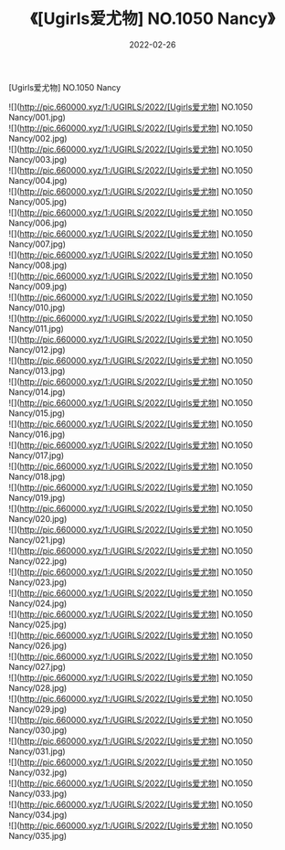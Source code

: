 ﻿---
layout: post
title:  《[Ugirls爱尤物] NO.1050 Nancy》
date:   2022-02-26
img: http://pic.660000.xyz/1:/UGIRLS/2022/[Ugirls爱尤物] NO.1050 Nancy/000.jpg
categories: [美女, 清纯, 唯美]
---

[Ugirls爱尤物] NO.1050 Nancy

 ![](http://pic.660000.xyz/1:/UGIRLS/2022/[Ugirls爱尤物] NO.1050 Nancy/001.jpg) <br>![](http://pic.660000.xyz/1:/UGIRLS/2022/[Ugirls爱尤物] NO.1050 Nancy/002.jpg) <br>![](http://pic.660000.xyz/1:/UGIRLS/2022/[Ugirls爱尤物] NO.1050 Nancy/003.jpg) <br>![](http://pic.660000.xyz/1:/UGIRLS/2022/[Ugirls爱尤物] NO.1050 Nancy/004.jpg) <br>![](http://pic.660000.xyz/1:/UGIRLS/2022/[Ugirls爱尤物] NO.1050 Nancy/005.jpg) <br>![](http://pic.660000.xyz/1:/UGIRLS/2022/[Ugirls爱尤物] NO.1050 Nancy/006.jpg) <br>![](http://pic.660000.xyz/1:/UGIRLS/2022/[Ugirls爱尤物] NO.1050 Nancy/007.jpg) <br>![](http://pic.660000.xyz/1:/UGIRLS/2022/[Ugirls爱尤物] NO.1050 Nancy/008.jpg) <br>![](http://pic.660000.xyz/1:/UGIRLS/2022/[Ugirls爱尤物] NO.1050 Nancy/009.jpg) <br>![](http://pic.660000.xyz/1:/UGIRLS/2022/[Ugirls爱尤物] NO.1050 Nancy/010.jpg) <br>![](http://pic.660000.xyz/1:/UGIRLS/2022/[Ugirls爱尤物] NO.1050 Nancy/011.jpg) <br>![](http://pic.660000.xyz/1:/UGIRLS/2022/[Ugirls爱尤物] NO.1050 Nancy/012.jpg) <br>![](http://pic.660000.xyz/1:/UGIRLS/2022/[Ugirls爱尤物] NO.1050 Nancy/013.jpg) <br>![](http://pic.660000.xyz/1:/UGIRLS/2022/[Ugirls爱尤物] NO.1050 Nancy/014.jpg) <br>![](http://pic.660000.xyz/1:/UGIRLS/2022/[Ugirls爱尤物] NO.1050 Nancy/015.jpg) <br>![](http://pic.660000.xyz/1:/UGIRLS/2022/[Ugirls爱尤物] NO.1050 Nancy/016.jpg) <br>![](http://pic.660000.xyz/1:/UGIRLS/2022/[Ugirls爱尤物] NO.1050 Nancy/017.jpg) <br>![](http://pic.660000.xyz/1:/UGIRLS/2022/[Ugirls爱尤物] NO.1050 Nancy/018.jpg) <br>![](http://pic.660000.xyz/1:/UGIRLS/2022/[Ugirls爱尤物] NO.1050 Nancy/019.jpg) <br>![](http://pic.660000.xyz/1:/UGIRLS/2022/[Ugirls爱尤物] NO.1050 Nancy/020.jpg) <br>![](http://pic.660000.xyz/1:/UGIRLS/2022/[Ugirls爱尤物] NO.1050 Nancy/021.jpg) <br>![](http://pic.660000.xyz/1:/UGIRLS/2022/[Ugirls爱尤物] NO.1050 Nancy/022.jpg) <br>![](http://pic.660000.xyz/1:/UGIRLS/2022/[Ugirls爱尤物] NO.1050 Nancy/023.jpg) <br>![](http://pic.660000.xyz/1:/UGIRLS/2022/[Ugirls爱尤物] NO.1050 Nancy/024.jpg) <br>![](http://pic.660000.xyz/1:/UGIRLS/2022/[Ugirls爱尤物] NO.1050 Nancy/025.jpg) <br>![](http://pic.660000.xyz/1:/UGIRLS/2022/[Ugirls爱尤物] NO.1050 Nancy/026.jpg) <br>![](http://pic.660000.xyz/1:/UGIRLS/2022/[Ugirls爱尤物] NO.1050 Nancy/027.jpg) <br>![](http://pic.660000.xyz/1:/UGIRLS/2022/[Ugirls爱尤物] NO.1050 Nancy/028.jpg) <br>![](http://pic.660000.xyz/1:/UGIRLS/2022/[Ugirls爱尤物] NO.1050 Nancy/029.jpg) <br>![](http://pic.660000.xyz/1:/UGIRLS/2022/[Ugirls爱尤物] NO.1050 Nancy/030.jpg) <br>![](http://pic.660000.xyz/1:/UGIRLS/2022/[Ugirls爱尤物] NO.1050 Nancy/031.jpg) <br>![](http://pic.660000.xyz/1:/UGIRLS/2022/[Ugirls爱尤物] NO.1050 Nancy/032.jpg) <br>![](http://pic.660000.xyz/1:/UGIRLS/2022/[Ugirls爱尤物] NO.1050 Nancy/033.jpg) <br>![](http://pic.660000.xyz/1:/UGIRLS/2022/[Ugirls爱尤物] NO.1050 Nancy/034.jpg) <br>![](http://pic.660000.xyz/1:/UGIRLS/2022/[Ugirls爱尤物] NO.1050 Nancy/035.jpg) <br>